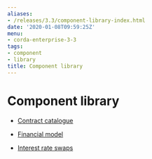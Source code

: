 ```yaml
---
aliases:
- /releases/3.3/component-library-index.html
date: '2020-01-08T09:59:25Z'
menu:
- corda-enterprise-3-3
tags:
- component
- library
title: Component library
---
```



# Component library


* [Contract catalogue](contract-catalogue.md)

* [Financial model](financial-model.md)

* [Interest rate swaps](contract-irs.md)



